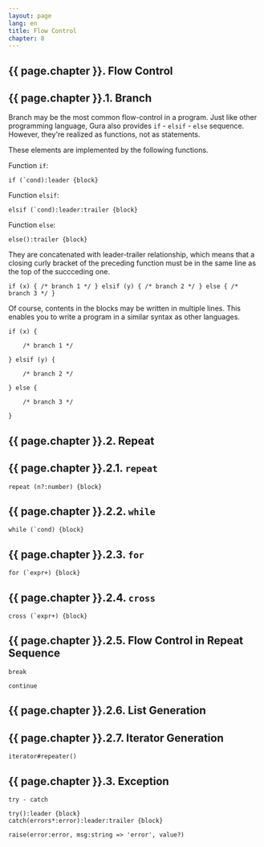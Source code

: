```yaml
---
layout: page
lang: en
title: Flow Control
chapter: 8
---
```


## {{ page.chapter }}. Flow Control


## {{ page.chapter }}.1. Branch

Branch may be the most common flow-control in a program.
Just like other programming language,
Gura also provides `if` - `elsif` - `else` sequence.
However, they're realized as functions, not as statements.

These elements are implemented by the following functions.

Function `if`:

    if (`cond):leader {block}

Function `elsif`:

    elsif (`cond):leader:trailer {block}

Function `else`:

    else():trailer {block}

They are concatenated with leader-trailer relationship,
which means that a closing curly bracket of the preceding function
must be in the same line as the top of the succceding one.

    if (x) { /* branch 1 */ } elsif (y) { /* branch 2 */ } else { /* branch 3 */ }

Of course, contents in the blocks may be written in multiple lines.
This enables you to write a program in a similar syntax as other languages.

    if (x) {
        
        /* branch 1 */
        
    } elsif (y) {
        
        /* branch 2 */
        
    } else {
        
        /* branch 3 */
        
    }




## {{ page.chapter }}.2. Repeat

## {{ page.chapter }}.2.1. `repeat`

    repeat (n?:number) {block}
    
## {{ page.chapter }}.2.2. `while`

    while (`cond) {block}
    
## {{ page.chapter }}.2.3. `for`

    for (`expr+) {block}

## {{ page.chapter }}.2.4. `cross`

    cross (`expr+) {block}

## {{ page.chapter }}.2.5. Flow Control in Repeat Sequence

    break
    
    continue
    

## {{ page.chapter }}.2.6. List Generation


## {{ page.chapter }}.2.7. Iterator Generation

    iterator#repeater()


## {{ page.chapter }}.3. Exception

    try - catch
    
    try():leader {block}
    catch(errors*:error):leader:trailer {block}
    
    raise(error:error, msg:string => 'error', value?)


